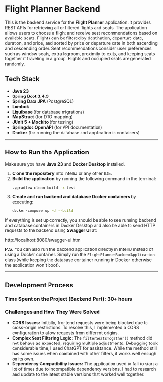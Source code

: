 # Flight Planner Backend

This is the backend service for the **Flight Planner** application. It provides REST APIs for retrieving all or filtered flights and seats.
The application allows users to choose a flight and receive seat recommendations based on available seats. 
Flights can be filtered by destination, departure date, duration, and price, and sorted by price or departure date in both ascending and descending order. 
Seat recommendations consider user preferences such as window seats, extra legroom, proximity to exits, and keeping seats together if traveling in a group. 
Flights and occupied seats are generated randomly.

## Tech Stack
- **Java 23**
- **Spring Boot 3.4.3**
- **Spring Data JPA** (PostgreSQL)
- **Lombok**
- **Liquibase** (for database migrations)
- **MapStruct** (for DTO mapping)
- **JUnit 5 + Mockito** (for testing)
- **Springdoc OpenAPI** (for API documentation)
- **Docker** (for running the database and application in containers)

---

## How to Run the Application

Make sure you have **Java 23** and **Docker Desktop** installed.

1. **Clone the repository** into IntelliJ or any other IDE.
2. **Build the application** by running the following command in the terminal:
    ```sh
   ./gradlew clean build -x test
3. **Create and run backend and database Docker containers** by executing:
    ```sh
   docker-compose up -d --build

If everything is set up correctly, you should be able to see running backend and database containers in Docker Desktop and also be able to send HTTP requests to the backend using **Swagger UI** at:

http://localhost:8080/swagger-ui.html

**P.S.** You can also run the backend application directly in IntelliJ instead of using a Docker container. Simply run the `FlightPlannerBackendApplication` class (while keeping the database container running in Docker, otherwise the application won't boot).


---

## Development Process

### Time Spent on the Project (Backend Part): 30+ hours

### Challenges and How They Were Solved
- **CORS Issues:** Initially, frontend requests were being blocked due to cross-origin restrictions. To resolve this, I implemented a CORS configuration to allow requests from different origins.
- **Complex Seat Filtering Logic:** The `filterSeatsTogether()` method did not behave as expected, requiring multiple adjustments. Debugging took considerable time, I used ChatGPT for assistance. While the method still has some issues when combined with other filters, it works well enough on its own.
- **Dependency Compatibility Issues:** The application used to fail to start a lot of times due to incompatible dependency versions. I had to research and update to the latest stable versions that worked well together.
